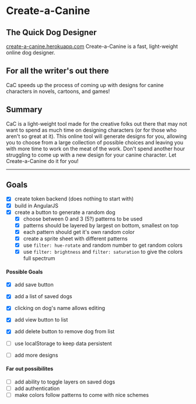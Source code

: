 # Create-a-Canine #

## The Quick Dog Designer ##
  [create-a-canine.herokuapp.com](https://create-a-canine.herokuapp.com/ "Create-a-Canine")
  Create-a-Canine is a fast, light-weight online dog designer.

## For all the writer's out there ##
  CaC speeds up the process of coming up with designs for canine characters in novels, cartoons, and games!

## Summary ##
  CaC is a light-weight tool made for the creative folks out there that may not want to spend as much time on designing characters (or for those who aren't so great at it). This online tool will generate designs for you, allowing you to choose from a large collection of possible choices and leaving you with more time to work on the meat of the work. Don't spend another hour struggling to come up with a new design for your canine character. Let Create-a-Canine do it for you!

  ---

## Goals ##
- [X] create token backend (does nothing to start with)
- [X] build in AngularJS
- [X] create a button to generate a random dog
  - [X] choose between 0 and 3 (5?) patterns to be used
  - [X] patterns should be layered by largest on bottom, smallest on top
  - [X] each pattern should get it's own random color
  - [X] create a sprite sheet with different patterns
  - [X] use `filter: hue-rotate` and random number to get random colors
  - [X] use `filter: brightness` and `filter: saturation` to give the colors full spectrum

#### Possible Goals ####
- [X] add save button
- [X] add a list of saved dogs
- [X] clicking on dog's name allows editing
- [X] add view button to list
- [X] add delete button to remove dog from list
- [ ] use localStorage to keep data persistent

- [ ] add more designs

#### Far out possibilites ####
- [ ] add ability to toggle layers on saved dogs
- [ ] add authentication
- [ ] make colors follow patterns to come with nice schemes
